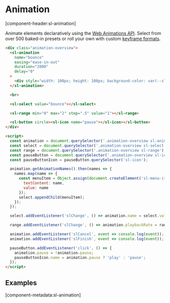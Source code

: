 # Animation

[component-header:sl-animation]

Animate elements declaratively using the [Web Animations API](https://developer.mozilla.org/en-US/docs/Web/API/Web_Animations_API). Select from over 500 baked-in presets or roll your own with custom [keyframe formats](https://developer.mozilla.org/en-US/docs/Web/API/Web_Animations_API/Keyframe_Formats).

```html preview
<div class="animation-overview">
  <sl-animation
    name="bounce"
    easing="ease-in-out"
    duration="2000"
    delay="0"
  >
    <div style="width: 100px; height: 100px; background-color: var(--sl-color-primary-50);"></div>
  </sl-animation>

  <br>

  <sl-select value="bounce"></sl-select>

  <sl-range min="0" max="2" step=".5" value="1"></sl-range>

  <sl-button circle><sl-icon name="pause"></sl-icon></sl-button>
</div>

<script>
  const animation = document.querySelector('.animation-overview sl-animation');
  const select = document.querySelector('.animation-overview sl-select');
  const range = document.querySelector('.animation-overview sl-range');
  const pauseButton = document.querySelector('.animation-overview sl-icon[name="pause"]').parentElement;
  const pauseButtonIcon = pauseButton.querySelector('sl-icon');

  animation.getAnimationNames().then(names => {
    names.map(name => {
      const menuItem = Object.assign(document.createElement('sl-menu-item'), {
        textContent: name,
        value: name
      });
      select.appendChild(menuItem);
    });
  });

  select.addEventListener('slChange', () => animation.name = select.value);

  range.addEventListener('slChange', () => animation.playbackRate = range.value);

  animation.addEventListener('slCancel', event => console.log(event));
  animation.addEventListener('slFinish', event => console.log(event));

  pauseButton.addEventListener('click', () => {
    animation.pause = !animation.pause;
    pauseButtonIcon.name = animation.pause ? 'play' : 'pause';
  });
</script>
```

## Examples

[component-metadata:sl-animation]
